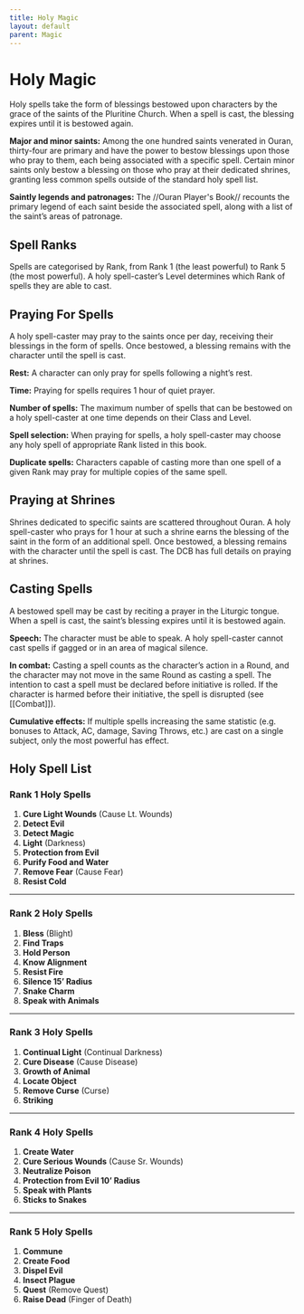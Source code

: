 ```yaml
---
title: Holy Magic
layout: default
parent: Magic
---
```

# Holy Magic

Holy spells take the form of blessings bestowed upon characters by the grace of the saints of the Pluritine Church. When a spell is cast, the blessing expires until it is bestowed again.

**Major and minor saints:** Among the one hundred saints venerated in Ouran, thirty-four are primary and have the power to bestow blessings upon those who pray to them, each being associated with a specific spell. Certain minor saints only bestow a blessing on those who pray at their dedicated shrines, granting less common spells outside of the standard holy spell list.

**Saintly legends and patronages:** The //Ouran Player's Book// recounts the primary legend of each saint beside the associated spell, along with a list of the saint’s areas of patronage.

## Spell Ranks

Spells are categorised by Rank, from Rank 1 (the least powerful) to Rank 5 (the most powerful). A holy spell-caster’s Level determines which Rank of spells they are able to cast.

## Praying For Spells

A holy spell-caster may pray to the saints once per day, receiving their blessings in the form of spells. Once bestowed, a blessing remains with the character until the spell is cast.

**Rest:** A character can only pray for spells following a night’s rest.

**Time:** Praying for spells requires 1 hour of quiet prayer.

**Number of spells:** The maximum number of spells that can be bestowed on a holy spell-caster at one time depends on their Class and Level.

**Spell selection:** When praying for spells, a holy spell-caster may choose any holy spell of appropriate Rank listed in this book.

**Duplicate spells:** Characters capable of casting more than one spell of a given Rank may pray for multiple copies of the same spell.

## Praying at Shrines

Shrines dedicated to specific saints are scattered throughout Ouran. A holy spell-caster who prays for 1 hour at such a shrine earns the blessing of the saint in the form of an additional spell. Once bestowed, a blessing remains with the character until the spell is cast. The DCB has full details on praying at shrines.

## Casting Spells

A bestowed spell may be cast by reciting a prayer in the Liturgic tongue. When a spell is cast, the saint’s blessing expires until it is bestowed again.

**Speech:** The character must be able to speak. A holy spell-caster cannot cast spells if gagged or in an area of magical silence.

**In combat:** Casting a spell counts as the character’s action in a Round, and the character may not move in the same Round as casting a spell. The intention to cast a spell must be declared before initiative is rolled. If the character is harmed before their initiative, the spell is disrupted (see [[Combat]]).

**Cumulative effects:** If multiple spells increasing the same statistic (e.g. bonuses to Attack, AC, damage, Saving Throws, etc.) are cast on a single subject, only the most powerful has effect.

## Holy Spell List

### Rank 1 Holy Spells
1. **Cure Light Wounds** (Cause Lt. Wounds)
2. **Detect Evil**
3. **Detect Magic**
4. **Light** (Darkness)
5. **Protection from Evil**
6. **Purify Food and Water**
7. **Remove Fear** (Cause Fear)
8. **Resist Cold**

---

### Rank 2 Holy Spells
1. **Bless** (Blight)
2. **Find Traps**
3. **Hold Person**
4. **Know Alignment**
5. **Resist Fire**
6. **Silence 15’ Radius**
7. **Snake Charm**
8. **Speak with Animals**

---

### Rank 3 Holy Spells
1. **Continual Light** (Continual Darkness)
2. **Cure Disease** (Cause Disease)
3. **Growth of Animal**
4. **Locate Object**
5. **Remove Curse** (Curse)
6. **Striking**

---

### Rank 4 Holy Spells
1. **Create Water**
2. **Cure Serious Wounds** (Cause Sr. Wounds)
3. **Neutralize Poison**
4. **Protection from Evil 10’ Radius**
5. **Speak with Plants**
6. **Sticks to Snakes**

---

### Rank 5 Holy Spells
1. **Commune**
2. **Create Food**
3. **Dispel Evil**
4. **Insect Plague**
5. **Quest** (Remove Quest)
6. **Raise Dead** (Finger of Death)